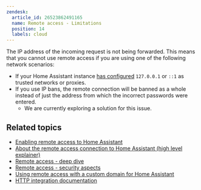 ```yaml
---
zendesk:
  article_id: 26523862491165
  name: Remote access - Limitations
  position: 14
  labels: cloud
---
```


The IP address of the incoming request is not being forwarded. This means that you cannot use remote access if you are using one of the following network scenarios:

- If your Home Assistant instance [has configured](https://www.home-assistant.io/integrations/http/) `127.0.0.1` or `::1` as trusted networks or proxies.
- If you use IP bans, the remote connection will be banned as a whole instead of just the address from which the incorrect passwords were entered.
  - We are currently exploring a solution for this issue.

## Related topics

- [Enabling remote access to Home Assistant](/hc/en-us/articles/26474279202973/)
- [About the remote access connection to Home Assistant (high level explainer)](/hc/en-us/articles/26469707849629/)
- [Remote access - deep dive](/hc/en-us/articles/25619268678557/)
- [Remote access - security aspects](/hc/en-us/articles/26508882007581/)
- [Using remote access with a custom domain for Home Assistant](/hc/en-us/articles/26497540527517/)
- [HTTP integration documentation](https://www.home-assistant.io/integrations/http/)
